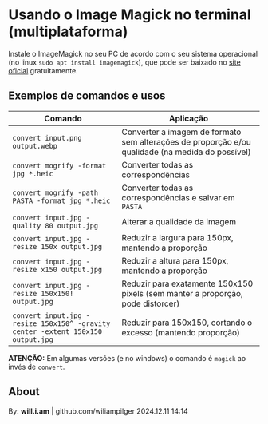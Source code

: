 # Usando o Image Magick no terminal (multiplataforma)

Instale o ImageMagick no seu PC de acordo com o seu sistema operacional (no linux `sudo apt install imagemagick`), que pode ser baixado no [site oficial](https://imagemagick.org) gratuitamente.


## Exemplos de comandos e usos

| Comando | Aplicação |
| --- | --- |
| `convert input.png output.webp` | Converter a imagem de formato sem alterações de proporção e/ou qualidade (na medida do possível) |
| `convert mogrify -format jpg *.heic` | Converter todas as correspondências |
| `convert mogrify -path PASTA -format jpg *.heic` | Converter todas as correspondências e salvar em `PASTA`|
| `convert input.jpg -quality 80 output.jpg` | Alterar a qualidade da imagem |
| `convert input.jpg -resize 150x output.jpg` | Reduzir a largura para 150px, mantendo a proporção |
| `convert input.jpg -resize x150 output.jpg` | Reduzir a altura para 150px, mantendo a proporção |
| `convert input.jpg -resize 150x150! output.jpg` | Reduzir para exatamente 150x150 pixels (sem manter a proporção, pode distorcer) |
| `convert input.jpg -resize 150x150^ -gravity center -extent 150x150 output.jpg` | Reduzir para 150x150, cortando o excesso (mantendo proporção) |

**ATENÇÃO:** Em algumas versões (e no windows) o comando é `magick` ao invés de `convert`.



## About

By: **will.i.am** | github.com/wiliampilger
2024.12.11 14:14
